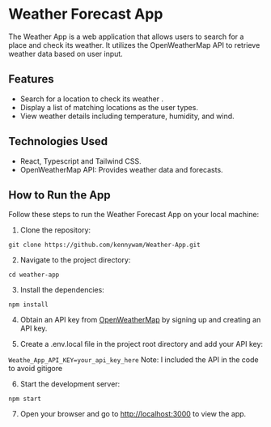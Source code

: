 # Weather Forecast App

The Weather App is a web application that allows users to search for a place and check its weather. It utilizes the OpenWeatherMap API to retrieve weather data based on user input.

## Features

- Search for a location to check its weather .
- Display a list of matching locations as the user types.
- View weather details including temperature, humidity, and wind.

## Technologies Used

- React, Typescript and Tailwind CSS.
- OpenWeatherMap API: Provides weather data and forecasts.

## How to Run the App

Follow these steps to run the Weather Forecast App on your local machine:

1. Clone the repository:

`git clone https://github.com/kennywam/Weather-App.git`

2. Navigate to the project directory:

`cd weather-app`

3. Install the dependencies:

`npm install`

4. Obtain an API key from [OpenWeatherMap](https://openweathermap.org/) by signing up and creating an API key.

5. Create a .env.local file in the project root directory and add your API key:

`Weathe_App_API_KEY=your_api_key_here`
Note: I included the API in the code to avoid gitigore

6. Start the development server:

`npm start`

7. Open your browser and go to [http://localhost:3000](http://localhost:3000) to view the app.
